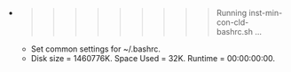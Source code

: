* >>>>>>>>> Running inst-min-con-cld-bashrc.sh ...
  * Set common settings for ~/.bashrc.
  * Disk size = 1460776K. Space Used = 32K. Runtime = 00:00:00:00.
